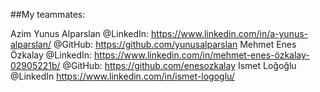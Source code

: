 ##My teammates:

Azim Yunus Alparslan @LinkedIn: https://www.linkedin.com/in/a-yunus-alparslan/ @GitHub: https://github.com/yunusalparslan
Mehmet Enes Özkalay @LinkedIn: https://www.linkedin.com/in/mehmet-enes-özkalay-02905221b/ @GitHub: https://github.com/enesozkalay
Ismet Loğoğlu @LinkedIn https://www.linkedin.com/in/ismet-logoglu/
